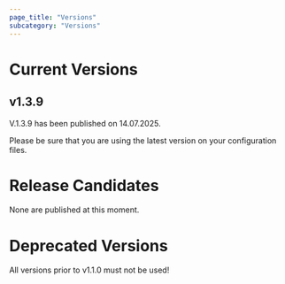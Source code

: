 ```yaml
---
page_title: "Versions"
subcategory: "Versions"
---
```


# Current Versions

## v1.3.9

V.1.3.9 has been published on 14.07.2025. 

Please be sure that you are using the latest version on your configuration files.


# Release Candidates

None are published at this moment.

# Deprecated Versions

All versions prior to v1.1.0 must not be used!
